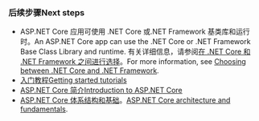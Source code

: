### <a name="next-steps"></a><span data-ttu-id="8da94-101">后续步骤</span><span class="sxs-lookup"><span data-stu-id="8da94-101">Next steps</span></span>

* <span data-ttu-id="8da94-102">ASP.NET Core 应用可使用 .NET Core 或.NET Framework 基类库和运行时。</span><span class="sxs-lookup"><span data-stu-id="8da94-102">An ASP.NET Core app can use the .NET Core or .NET Framework Base Class Library and runtime.</span></span> <span data-ttu-id="8da94-103">有关详细信息，请参阅[在 .NET Core 和 .NET Framework 之间进行选择](/dotnet/articles/standard/choosing-core-framework-server)。</span><span class="sxs-lookup"><span data-stu-id="8da94-103">For more information, see [Choosing between .NET Core and .NET Framework](/dotnet/articles/standard/choosing-core-framework-server).</span></span>
* [<span data-ttu-id="8da94-104">入门教程</span><span class="sxs-lookup"><span data-stu-id="8da94-104">Getting started tutorials</span></span>](xref:tutorials/index)
* [<span data-ttu-id="8da94-105">ASP.NET Core 简介</span><span class="sxs-lookup"><span data-stu-id="8da94-105">Introduction to ASP.NET Core</span></span>](xref:index) 
* <span data-ttu-id="8da94-106">[ASP.NET Core 体系结构和基础](xref:fundamentals/index)。</span><span class="sxs-lookup"><span data-stu-id="8da94-106">[ASP.NET Core architecture and fundamentals](xref:fundamentals/index).</span></span>